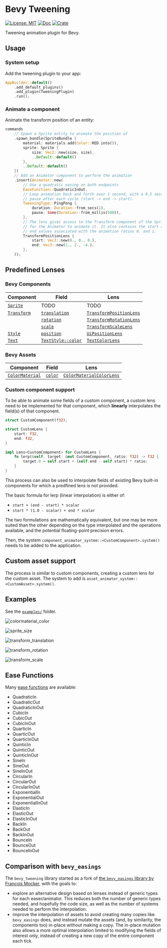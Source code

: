 # Bevy Tweening

[![License: MIT](https://img.shields.io/badge/License-MIT-yellow.svg)](https://opensource.org/licenses/MIT) [![Doc](https://docs.rs/bevy_tweening/badge.svg)](https://docs.rs/bevy_tweening) [![Crate](https://img.shields.io/crates/v/bevy_tweening.svg)](https://crates.io/crates/bevy_tweening)

Tweening animation plugin for Bevy.

## Usage

### System setup

Add the tweening plugin to your app:

```rust
AppBuilder::default()
    .add_default_plugins()
    .add_plugin(TweeningPlugin)
    .run();
```

### Animate a component

Animate the transform position of an entity:

```rust
commands
    // Spawn a Sprite entity to animate the position of
    .spawn_bundle(SpriteBundle {
        material: materials.add(Color::RED.into()),
        sprite: Sprite {
            size: Vec2::new(size, size),
            ..Default::default()
        },
        ..Default::default()
    })
    // Add an Animator component to perform the animation
    .insert(Animator::new(
        // Use a quadratic easing on both endpoints
        EaseFunction::QuadraticInOut,
        // Loop animation back and forth over 1 second, with a 0.5 second
        // pause after each cycle (start -> end -> start).
        TweeningType::PingPong {
            duration: Duration::from_secs(1),
            pause: Some(Duration::from_millis(500)),
        },
        // The lens gives access to the Transform component of the Sprite,
        // for the Animator to animate it. It also contains the start and
        // end values associated with the animation ratios 0. and 1.
        TransformPositionLens {
            start: Vec3::new(0., 0., 0.),
            end: Vec3::new(1., 2., -4.),
        },
    ));
```

## Predefined Lenses

### Bevy Components

| Component | Field | Lens |
|---|---|---|
| [`Sprite`](https://docs.rs/bevy/0.5.0/bevy/sprite/struct.Sprite.html) | TODO | TODO |
| [`Transform`](https://docs.rs/bevy/0.5.0/bevy/transform/components/struct.Transform.html) | [`translation`](https://docs.rs/bevy/0.5.0/bevy/transform/components/struct.Transform.html#structfield.translation) | [`TransformPositionLens`]() |
| | [`rotation`](https://docs.rs/bevy/0.5.0/bevy/transform/components/struct.Transform.html#structfield.rotation) | [`TransformRotationLens`]() |
| | [`scale`](https://docs.rs/bevy/0.5.0/bevy/transform/components/struct.Transform.html#structfield.scale) | [`TransformScaleLens`]() |
| [`Style`](https://docs.rs/bevy/0.5.0/bevy/ui/struct.Style.html) | [`position`](https://docs.rs/bevy/0.5.0/bevy/ui/struct.Style.html#structfield.position) | [`UiPositionLens`]() |
| [`Text`](https://docs.rs/bevy/0.5.0/bevy/text/struct.Text.html) | [`TextStyle::color`](https://docs.rs/bevy/0.5.0/bevy/text/struct.TextStyle.html#structfield.color) | [`TextColorLens`]() |

### Bevy Assets

| Component | Field | Lens |
|---|---|---|
| [`ColorMaterial`](https://docs.rs/bevy/0.5.0/bevy/sprite/struct.ColorMaterial.html) | [`color`](https://docs.rs/bevy/0.5.0/bevy/sprite/struct.ColorMaterial.html#structfield.color) | [`ColorMaterialColorLens`]() |

### Custom component support

To be able to animate some fields of a custom component, a custom lens need to be implemented for that component, which **linearly** interpolates the field(s) of that component.

```rust
struct CustomComponent(f32);

struct CustomLens {
    start: f32,
    end: f32,
}

impl Lens<CustomComponent> for CustomLens {
    fn lerp(&self, target: &mut CustomComponent, ratio: f32) -> f32 {
        target.0 = self.start + (self.end - self.start) * ratio;
    }
}
```

This process can also be used to interpolate fields of existing Bevy built-in components for which a predfined lens is not provided.

The basic formula for lerp (linear interpolation) is either of:

- `start + (end - start) * scalar`
- `start * (1.0 - scalar) + end * scalar`

The two formulations are mathematically equivalent, but one may be more suited than the other depending on the type interpolated and the operations available, and the potential floating-point precision errors.

Then, the system `component_animator_system::<CustomComponent>.system()` needs to be added to the application.

## Custom asset support

The process is similar to custom components, creating a custom lens for the custom asset. The system to add is `asset_animator_system::<CustomAsset>.system()`.

## Examples

See the [`examples/`](https://github.com/djeedai/bevy_extra/tree/master/bevy_tweening/examples) folder.

![colormaterial_color](https://raw.githubusercontent.com/djeedai/bevy_extra/master/bevy_tweening/examples/colormaterial_color.gif)

![sprite_size](https://raw.githubusercontent.com/djeedai/bevy_extra/master/bevy_tweening/examples/sprite_size.gif)

![transform_translation](https://raw.githubusercontent.com/djeedai/bevy_extra/master/bevy_tweening/examples/transform_translation.gif)

![transform_rotation](https://raw.githubusercontent.com/djeedai/bevy_extra/master/bevy_tweening/examples/transform_rotation.gif)

![transform_scale](https://raw.githubusercontent.com/djeedai/bevy_extra/master/bevy_tweening/examples/transform_scale.gif)

## Ease Functions

Many [ease functions](https://docs.rs/interpolation/0.2.0/interpolation/enum.EaseFunction.html) are available:

- QuadraticIn
- QuadraticOut
- QuadraticInOut
- CubicIn
- CubicOut
- CubicInOut
- QuarticIn
- QuarticOut
- QuarticInOut
- QuinticIn
- QuinticOut
- QuinticInOut
- SineIn
- SineOut
- SineInOut
- CircularIn
- CircularOut
- CircularInOut
- ExponentialIn
- ExponentialOut
- ExponentialInOut
- ElasticIn
- ElasticOut
- ElasticInOut
- BackIn
- BackOut
- BackInOut
- BounceIn
- BounceOut
- BounceInOut

## Comparison with `bevy_easings`

The `bevy_tweening` library started as a fork of [the `bevy_easings` library by François Mocker](https://github.com/mockersf/bevy_extra/blob/master/bevy_easings), with the goals to:

- explore an alternative design based on lenses instead of generic types for each easer/animator. This reduces both the number of generic types needed, and hopefully the code size, as well as the number of systems needed to perform the interpolation.
- improve the interpolation of assets to avoid creating many copies like `bevy_easings` does, and instead mutate the assets (and, by similarity, the components too) in-place without making a copy. The in-place mutation also allows a more optimal interpolation limited to modifying the fields of interest only, instead of creating a new copy of the entire component each tick.
